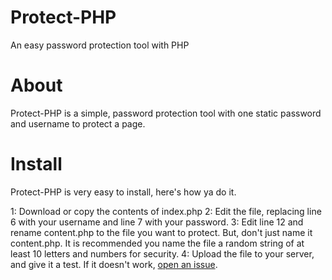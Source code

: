 # Protect-PHP
An easy password protection tool with PHP

# About
Protect-PHP is a simple, password protection tool with one static password and username to protect a page.

# Install
Protect-PHP is very easy to install, here's how ya do it.

1: Download or copy the contents of index.php
2: Edit the file, replacing line 6 with your username and line 7 with your password.
3: Edit line 12 and rename content.php to the file you want to protect. But, don't just name it content.php. It is recommended you name the file a random string of at least 10 letters and numbers for security.
4: Upload the file to your server, and give it a test. If it doesn't work, <a href="https://github.com/DiamondsCode/Protect-PHP/issues/new/choose">open an issue</a>.

